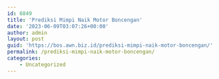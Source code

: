 ```yaml
---
id: 6849
title: 'Prediksi Mimpi Naik Motor Boncengan'
date: '2023-06-09T03:07:26+00:00'
author: admin
layout: post
guid: 'https://bos.awn.biz.id/prediksi-mimpi-naik-motor-boncengan/'
permalink: /prediksi-mimpi-naik-motor-boncengan/
categories:
    - Uncategorized
---
```


